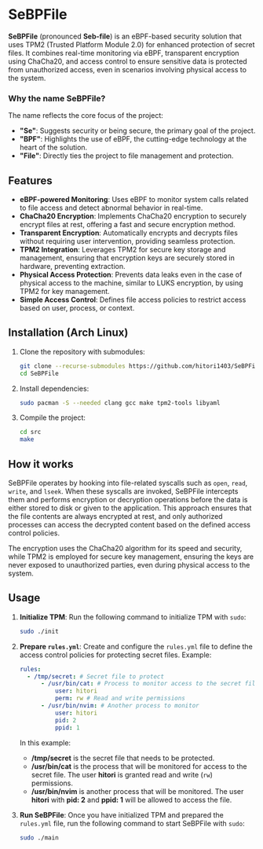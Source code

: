 # SeBPFile

**SeBPFile** (pronounced **Seb-file**) is an eBPF-based security solution that uses TPM2 (Trusted Platform Module 2.0) for enhanced protection of secret files. It combines real-time monitoring via eBPF, transparent encryption using ChaCha20, and access control to ensure sensitive data is protected from unauthorized access, even in scenarios involving physical access to the system.

### Why the name **SeBPFile**?

The name reflects the core focus of the project:

- **"Se"**: Suggests security or being secure, the primary goal of the project.
- **"BPF"**: Highlights the use of eBPF, the cutting-edge technology at the heart of the solution.
- **"File"**: Directly ties the project to file management and protection.

## Features

- **eBPF-powered Monitoring**: Uses eBPF to monitor system calls related to file access and detect abnormal behavior in real-time.
- **ChaCha20 Encryption**: Implements ChaCha20 encryption to securely encrypt files at rest, offering a fast and secure encryption method.
- **Transparent Encryption**: Automatically encrypts and decrypts files without requiring user intervention, providing seamless protection.
- **TPM2 Integration**: Leverages TPM2 for secure key storage and management, ensuring that encryption keys are securely stored in hardware, preventing extraction.
- **Physical Access Protection**: Prevents data leaks even in the case of physical access to the machine, similar to LUKS encryption, by using TPM2 for key management.
- **Simple Access Control**: Defines file access policies to restrict access based on user, process, or context.

## Installation (Arch Linux)

1. Clone the repository with submodules:

   ```bash
   git clone --recurse-submodules https://github.com/hitori1403/SeBPFile.git
   cd SeBPFile
   ```

2. Install dependencies:

   ```bash
   sudo pacman -S --needed clang gcc make tpm2-tools libyaml
   ```

3. Compile the project:
   ```bash
   cd src
   make
   ```

## How it works

SeBPFile operates by hooking into file-related syscalls such as `open`, `read`, `write`, and `lseek`. When these syscalls are invoked, SeBPFile intercepts them and performs encryption or decryption operations before the data is either stored to disk or given to the application. This approach ensures that the file contents are always encrypted at rest, and only authorized processes can access the decrypted content based on the defined access control policies.

The encryption uses the ChaCha20 algorithm for its speed and security, while TPM2 is employed for secure key management, ensuring the keys are never exposed to unauthorized parties, even during physical access to the system.

## Usage

1. **Initialize TPM**:
   Run the following command to initialize TPM with `sudo`:

   ```bash
   sudo ./init
   ```

2. **Prepare `rules.yml`**:
   Create and configure the `rules.yml` file to define the access control policies for protecting secret files. Example:

   ```yaml
   rules:
     - /tmp/secret: # Secret file to protect
         - /usr/bin/cat: # Process to monitor access to the secret file
             user: hitori
             perm: rw # Read and write permissions
         - /usr/bin/nvim: # Another process to monitor
             user: hitori
             pid: 2
             ppid: 1
   ```

   In this example:

   - **/tmp/secret** is the secret file that needs to be protected.
   - **/usr/bin/cat** is the process that will be monitored for access to the secret file. The user **hitori** is granted read and write (`rw`) permissions.
   - **/usr/bin/nvim** is another process that will be monitored. The user **hitori** with **pid: 2** and **ppid: 1** will be allowed to access the file.

3. **Run SeBPFile**:
   Once you have initialized TPM and prepared the `rules.yml` file, run the following command to start SeBPFile with `sudo`:
   ```bash
   sudo ./main
   ```
